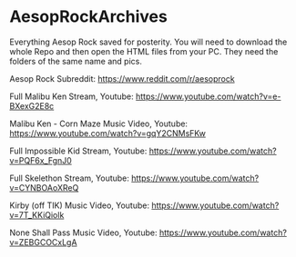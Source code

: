# AesopRockArchives
Everything Aesop Rock saved for posterity.
You will need to download the whole Repo and then open the HTML files from your PC. They need the folders of the same name and pics.

Aesop Rock Subreddit: https://www.reddit.com/r/aesoprock

Full Malibu Ken Stream, Youtube: https://www.youtube.com/watch?v=e-BXexG2E8c

Malibu Ken - Corn Maze Music Video, Youtube: https://www.youtube.com/watch?v=gqY2CNMsFKw

Full Impossible Kid Stream, Youtube: https://www.youtube.com/watch?v=PQF6x_FgnJ0

Full Skelethon Stream, Youtube: https://www.youtube.com/watch?v=CYNBOAoXReQ

Kirby (off TIK) Music Video, Youtube: https://www.youtube.com/watch?v=7T_KKiQiolk

None Shall Pass Music Video, Youtube: https://www.youtube.com/watch?v=ZEBGCOCxLgA
